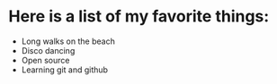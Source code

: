 # Here is a list of my favorite things:
- Long walks on the beach
- Disco dancing
- Open source
- Learning git and github
